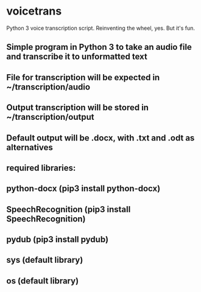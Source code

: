 # voicetrans
Python 3 voice transcription script.  Reinventing the wheel, yes.  But it's fun.

##  Simple program in Python 3 to take an audio file and transcribe it to unformatted text
##  File for transcription will be expected in ~/transcription/audio
##  Output transcription will be stored in ~/transcription/output
##  Default output will be .docx, with .txt and .odt as alternatives
##
##  required libraries:
##      python-docx        (pip3 install python-docx)
##      SpeechRecognition  (pip3 install SpeechRecognition)
##      pydub              (pip3 install pydub)
##      sys                (default library)
##      os                 (default library)

